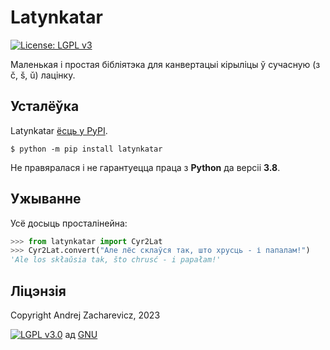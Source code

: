 # Latynkatar

[![License: LGPL v3](https://img.shields.io/badge/License-LGPL%20v3-blue.svg)](https://github.com/measles/latynkatar/blob/main/LICENSE)

Маленькая і простая бібліятэка для канвертацыі кірыліцы ў сучасную (з č, š, ǔ) лацінку.

## Усталёўка

Latynkatar [ёсць у PyPI](https://pypi.org/project/latynkatar/).

```console
$ python -m pip install latynkatar
```

Не правяралася і не гарантуецца праца з **Python** да версіі **3.8**.

## Ужыванне

Усё досыць просталінейна:

```python
>>> from latynkatar import Cyr2Lat
>>> Cyr2Lat.convert("Але лёс склаўся так, што хрусць - і папалам!")
'Ale los skłaǔsia tak, što chrusć - i papałam!'
```

## Ліцэнзія
Copyright Andrej Zacharevicz, 2023

[![LGPL v3.0](https://www.gnu.org/graphics/lgplv3-with-text-154x68.png)](https://github.com/measles/latynkatar/blob/main/LICENSE) ад [GNU](https://www.gnu.org/licenses/lgpl-3.0.html)